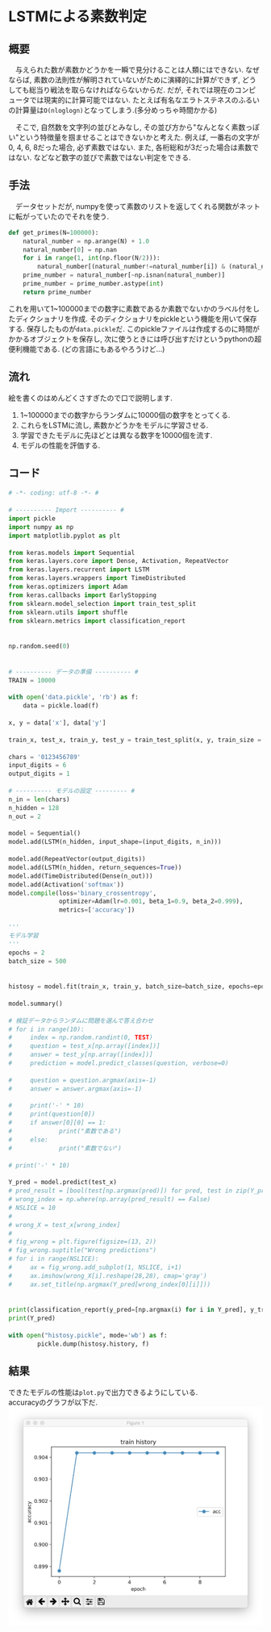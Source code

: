 # LSTMによる素数判定

## 概要
　与えられた数が素数かどうかを一瞬で見分けることは人類にはできない. なぜならば, 素数の法則性が解明されていないがために演繹的に計算ができず, どうしても総当り戦法を取らなければならないからだ. だが, それでは現在のコンピュータでは現実的に計算可能ではない. たとえば有名なエラトステネスのふるいの計算量は`O(nloglogn)`となってしまう.(多分めっちゃ時間かかる)  

　そこで, 自然数を文字列の並びとみなし, その並び方から"なんとなく素数っぽい"という特徴量を掴ませることはできないかと考えた. 例えば, 一番右の文字が0, 4, 6, 8だった場合, 必ず素数ではない. また, 各桁総和が3だった場合は素数ではない. などなど数字の並びで素数ではない判定をできる. 

## 手法
　データセットだが, numpyを使って素数のリストを返してくれる関数がネットに転がっていたのでそれを使う.

```python
def get_primes(N=100000):
    natural_number = np.arange(N) + 1.0
    natural_number[0] = np.nan
    for i in range(1, int(np.floor(N/2))):
        natural_number[(natural_number!=natural_number[i]) & (natural_number%natural_number[i]==0)] = np.nan
    prime_number = natural_number[~np.isnan(natural_number)]
    prime_number = prime_number.astype(int)
    return prime_number
```

これを用いて1~100000までの数字に素数であるか素数でないかのラベル付をしたディクショナリを作成. そのディクショナリをpickleという機能を用いて保存する. 保存したものが`data.pickle`だ. このpickleファイルは作成するのに時間がかかるオブジェクトを保存し, 次に使うときには呼び出すだけというpythonの超便利機能である. (どの言語にもあるやろうけど...)

## 流れ
絵を書くのはめんどくさすぎたので口で説明します.  

1. 1~100000までの数字からランダムに10000個の数字をとってくる.
2. これらをLSTMに流し, 素数かどうかをモデルに学習させる.
3. 学習できたモデルに先ほどとは異なる数字を10000個を流す.
4. モデルの性能を評価する.

## コード
```main.py
# -*- coding: utf-8 -*- #

# ---------- Import ---------- #
import pickle
import numpy as np
import matplotlib.pyplot as plt

from keras.models import Sequential
from keras.layers.core import Dense, Activation, RepeatVector
from keras.layers.recurrent import LSTM
from keras.layers.wrappers import TimeDistributed
from keras.optimizers import Adam
from keras.callbacks import EarlyStopping
from sklearn.model_selection import train_test_split
from sklearn.utils import shuffle
from sklearn.metrics import classification_report


np.random.seed(0)


# ---------- データの準備 ---------- #
TRAIN = 10000

with open('data.pickle', 'rb') as f:
	data = pickle.load(f)

x, y = data['x'], data['y']

train_x, test_x, train_y, test_y = train_test_split(x, y, train_size = TRAIN)

chars = '0123456789'
input_digits = 6
output_digits = 1

# ---------- モデルの設定 --------- #
n_in = len(chars)
n_hidden = 128
n_out = 2

model = Sequential()
model.add(LSTM(n_hidden, input_shape=(input_digits, n_in)))

model.add(RepeatVector(output_digits))
model.add(LSTM(n_hidden, return_sequences=True))
model.add(TimeDistributed(Dense(n_out)))
model.add(Activation('softmax'))
model.compile(loss='binary_crossentropy',
              optimizer=Adam(lr=0.001, beta_1=0.9, beta_2=0.999),
              metrics=['accuracy'])

'''
モデル学習
'''
epochs = 2
batch_size = 500


histosy = model.fit(train_x, train_y, batch_size=batch_size, epochs=epochs,validation_data=(test_x, test_y))

model.summary()

# 検証データからランダムに問題を選んで答え合わせ
# for i in range(10):
#     index = np.random.randint(0, TEST)
#     question = test_x[np.array([index])]
#     answer = test_y[np.array([index])]
#     prediction = model.predict_classes(question, verbose=0)

#     question = question.argmax(axis=-1)
#     answer = answer.argmax(axis=-1)

#     print('-' * 10)
#     print(question[0])
#     if answer[0][0] == 1:
#             print("素数である")
#     else:
#             print("素数でない")

# print('-' * 10)

Y_pred = model.predict(test_x)
# pred_result = [bool(test[np.argmax(pred)]) for pred, test in zip(Y_pred, test_y)]
# wrong_index = np.where(np.array(pred_result) == False)
# NSLICE = 10
# 
# wrong_X = test_x[wrong_index]
# 
# fig_wrong = plt.figure(figsize=(13, 2))
# fig_wrong.suptitle("Wrong predictions")
# for i in range(NSLICE):
#     ax = fig_wrong.add_subplot(1, NSLICE, i+1)
#     ax.imshow(wrong_X[i].reshape(28,28), cmap='gray') 
#     ax.set_title(np.argmax(Y_pred[wrong_index[0][i]]))


print(classification_report(y_pred=[np.argmax(i) for i in Y_pred], y_true=[np.argmax(i) for i in test_y]))
print(Y_pred)

with open("histosy.pickle", mode='wb') as f:
        pickle.dump(histosy.history, f)


```

## 結果
できたモデルの性能は`plot.py`で出力できるようにしている.  
accuracyのグラフが以下だ.
![グラフ](./graph/acc.jpg)
